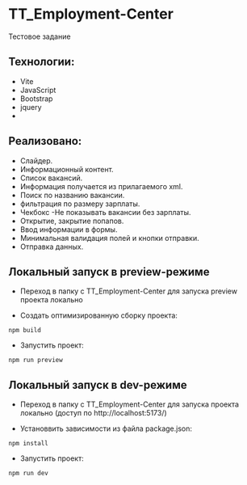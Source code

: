 # TT_Employment-Center
Тестовое задание 

## Технологии:

- Vite 
- JavaScript
- Bootstrap
- jquery
- 


## Реализовано:

- Слайдер.
- Информационный контент.
- Список вакансий.
- Информация получается из прилагаемого xml.
- Поиск по названию вакансии.
- фильтрация по размеру зарплаты.
- Чекбокс -Не показывать вакансии без зарплаты.
- Открытие, закрытие попапов.
- Ввод информации в формы.
- Минимальная валидация полей и кнопки отправки.
- Отправка данных.

## Локальный запуск в preview-режиме

- Переход в папку с TT_Employment-Center для запуска preview проекта локально

- Создать оптимизированную сборку проекта:

```
npm build
```

- Запустить проект:

```
npm run preview
```

## Локальный запуск в dev-режиме

- Переход в папку с TT_Employment-Center для запуска проекта локально (доступ по http://localhost:5173/)

- Установвить зависимости из файла package.json:

```
npm install
```

- Запустить проект:

```
npm run dev
```
